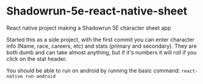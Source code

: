 # Shadowrun-5e-react-native-sheet
React native project making a Shadowrun 5E character sheet app

Started this as a side project, with the first commit you can enter character info (Name, race, careers, etc) and stats (primary and secondary).
They are both dumb and can take almost anything, but if it's numbers it will roll if you click on the stat header.

You should be able to run on android by running the basic command: `react-native run-android`
